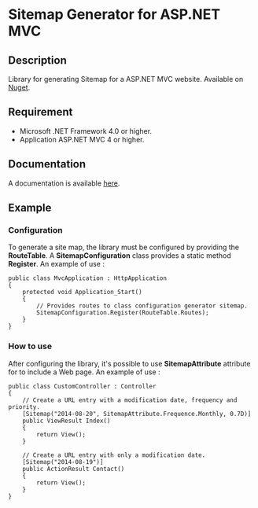 # Sitemap Generator for ASP.NET MVC

## Description

Library for generating Sitemap for a ASP.NET MVC website. Available on [Nuget](https://www.nuget.org/packages/SitemapAspNet/).

## Requirement

- Microsoft .NET Framework 4.0 or higher.
- Application ASP.NET MVC 4 or higher.

## Documentation

A documentation is available [here](http://cyrilschumacher.github.io/SitemapAspNet/).

## Example

### Configuration
To generate a site map, the library must be configured by providing the **RouteTable**. A **SitemapConfiguration** class provides a static method **Register**.
An example of use :

	public class MvcApplication : HttpApplication
	{
		protected void Application_Start()
		{
			// Provides routes to class configuration generator sitemap.
			SitemapConfiguration.Register(RouteTable.Routes);
		}
	}

### How to use

After configuring the library, it's possible to use **SitemapAttribute** attribute for to include a Web page.
An example of use :

	public class CustomController : Controller
	{
		// Create a URL entry with a modification date, frequency and priority.
		[Sitemap("2014-08-20", SitemapAttribute.Frequence.Monthly, 0.7D)]
		public ViewResult Index()
		{
			return View();
		}

		// Create a URL entry with only a modification date.
		[Sitemap("2014-08-19")]
		public ActionResult Contact()
		{
			return View();
		}
	}